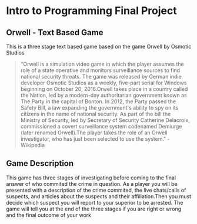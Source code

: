 # Intro to Programming Final Project
## Orwell - Text Based Game
This is a three stage text based game based on the game Orwell by Osmotic Studios
> "Orwell is a simulation video game in which the player assumes the role of a state operative and monitors surveillance sources to find national security threats. The game was released by German indie developer Osmotic Studios as a weekly, five-part serial for Windows beginning on October 20, 2016.Orwell takes place in a country called the Nation, led by a modern-day authoritarian government known as The Party in the capital of Bonton. In 2012, the Party passed the Safety Bill, a law expanding the government's ability to spy on its citizens in the name of national security. As part of the bill the Ministry of Security, led by Secretary of Security Catherine Delacroix, commissioned a covert surveillance system codenamed Demiurge (later renamed Orwell).The player takes the role of an Orwell investigator, who has just been selected to use the system." - Wikipedia

## Game Description
This game has three stages of investigating before coming to the final answer of who commited the crime in question.
As a player you will be presented with a description of the crime commited, the live chats/calls of suspects, and articles about the suspects and their affiliation.Then you must decide which suspect you will report to your superior to be arrested.
The game will tell you at the end of the three stages if you are right or wrong and the final outcome of your work